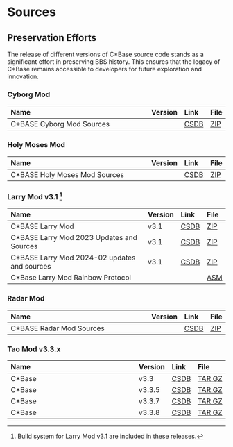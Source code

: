 <style>
    table th:first-of-type {
        width: 100%;
    }
    table th:nth-of-type(2) {
        width: 100%;
    }
    table th:nth-of-type(3) {
        width: 100%;
    }
    table th:nth-of-type(4) {
        width: 100%;
    }
</style>

#  Sources

## Preservation Efforts
The release of different versions of C\*Base source code stands as a significant effort in preserving BBS history. This ensures that the legacy of C\*Base remains accessible to developers for future exploration and innovation.

### Cyborg Mod
| Name                           | Version | Link                                       | File                                           |
| :----------------------------- | :------ | :----------------------------------------- | :--------------------------------------------- |
| C\*BASE Cyborg Mod Sources     |         | [CSDB](https://csdb.dk/release/?id=200939) | [ZIP](sources/cyborg/cbase-cyborg-mod-%20sources.zip) |

### Holy Moses Mod
| Name                           | Version | Link                                       | File                                           |
| :----------------------------- | :------ | :----------------------------------------- | :--------------------------------------------- |
| C\*BASE Holy Moses Mod Sources |         | [CSDB](https://csdb.dk/release/?id=200990) | [ZIP](sources/holy-moses/cbase-moses-mod96-sources.zip)   |

### Larry Mod v3.1 [^1]
| Name                                          | Version | Link                                       | File                                                 |
| :-------------------------------------------- | :------ | :----------------------------------------- | :--------------------------------------------------- |
| C\*BASE Larry Mod                             | v3.1    | [CSDB](https://csdb.dk/release/?id=212357) | [ZIP](for-commodore64-128/larry-v3.1/cbase-larrymod.zip)                |
| C\*BASE Larry Mod 2023 Updates and Sources    | v3.1    | [CSDB](https://csdb.dk/release/?id=238025) | [ZIP](for-commodore64-128/larry-v3.1/cbaselarmod2023.zip)               |
| C\*BASE Larry Mod 2024-02 updates and sources | v3.1    | [CSDB](https://csdb.dk/release/?id=239293) | [ZIP](for-commodore64-128/larry-v3.1/cbase_larrymod_update_rainbow.zip) |
| C\*Base Larry Mod Rainbow Protocol            |         |                                            | [ASM](sources/larry/rainbow_protocol_cb.asm)     |

### Radar Mod
| Name                           | Version | Link                                       | File                                           |
| :----------------------------- | :------ | :----------------------------------------- | :--------------------------------------------- |
| C\*BASE Radar Mod Sources      |         | [CSDB](https://csdb.dk/release/?id=200946) | [ZIP](sources/radar/cbase-radarmod-sources.zip)      |

### Tao Mod v3.3.x
| Name   | Version | Link                                       | File                                            |
| :----- | :------ | :----------------------------------------- | :---------------------------------------------- |
| C*Base | v3.3    | [CSDB](https://csdb.dk/release/?id=45545)  | [TAR.GZ](sources/tao/cbase-3.3.4.tar.gz)        |
| C*Base | v3.3.5  | [CSDB](https://csdb.dk/release/?id=55798)  | [TAR.GZ](sources/tao/cbase-3.3.5.tar.gz)        |
| C*Base | v3.3.7  | [CSDB](https://csdb.dk/release/?id=121416) | [TAR.GZ](sources/tao/cbase-3.3.7-source.tar.gz) |
| C*Base | v3.3.8  | [CSDB](https://csdb.dk/release/?id=150178) | [TAR.GZ](sources/tao/cbase-3.3.8.tar.gz)        |

[^1]: Build system for Larry Mod v3.1 are included in these releases.